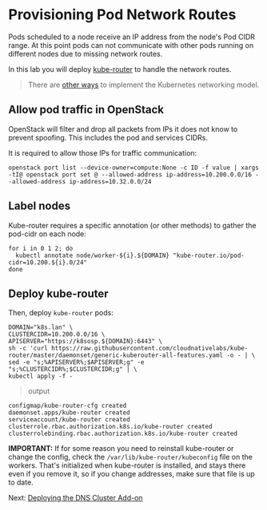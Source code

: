 # Provisioning Pod Network Routes

Pods scheduled to a node receive an IP address from the node's Pod CIDR range. At this point pods can not communicate with other pods running on different nodes due to missing network routes.

In this lab you will deploy [kube-router](https://github.com/cloudnativelabs/kube-router) to handle the network routes.

> There are [other ways](https://kubernetes.io/docs/concepts/cluster-administration/networking/#how-to-achieve-this) to implement the Kubernetes networking model.

## Allow pod traffic in OpenStack

OpenStack will filter and drop all packets from IPs it does not know to prevent spoofing. This includes the pod and services CIDRs.

It is required to allow those IPs for traffic communication:

```
openstack port list --device-owner=compute:None -c ID -f value | xargs -tI@ openstack port set @ --allowed-address ip-address=10.200.0.0/16 --allowed-address ip-address=10.32.0.0/24
```

## Label nodes

Kube-router requires a specific annotation (or other methods) to gather the pod-cidr on each node:

```
for i in 0 1 2; do
  kubectl annotate node/worker-${i}.${DOMAIN} "kube-router.io/pod-cidr=10.200.${i}.0/24"
done
```

## Deploy kube-router

Then, deploy `kube-router` pods:

```
DOMAIN="k8s.lan" \
CLUSTERCIDR=10.200.0.0/16 \
APISERVER="https://k8sosp.${DOMAIN}:6443" \
sh -c 'curl https://raw.githubusercontent.com/cloudnativelabs/kube-router/master/daemonset/generic-kuberouter-all-features.yaml -o - | \
sed -e "s;%APISERVER%;$APISERVER;g" -e "s;%CLUSTERCIDR%;$CLUSTERCIDR;g" | \
kubectl apply -f -
```

> output

```
configmap/kube-router-cfg created
daemonset.apps/kube-router created
serviceaccount/kube-router created
clusterrole.rbac.authorization.k8s.io/kube-router created
clusterrolebinding.rbac.authorization.k8s.io/kube-router created
```

**IMPORTANT:** If for some reason you need to reinstall kube-router or change the config, check the `/var/lib/kube-router/kubeconfig` file on the workers. That's initialized when kube-router is installed, and stays there even if you remove it, so if you change addresses, make sure that file is up to date.

Next: [Deploying the DNS Cluster Add-on](12-dns-addon.md)
